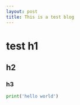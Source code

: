 ```yaml
---
layout: post
title: This is a test blog
---
```

# test h1

## h2

### h3

```python
print('hello world')
```